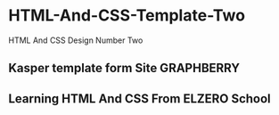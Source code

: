 # HTML-And-CSS-Template-Two
HTML And CSS Design Number Two
## Kasper template form Site GRAPHBERRY  
## Learning HTML And CSS From ELZERO School
